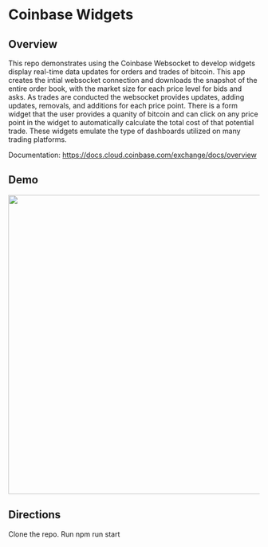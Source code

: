 # Coinbase Widgets

## Overview <a name="overview"></a>
This repo demonstrates using the Coinbase Websocket to develop widgets display real-time data updates for orders and trades of bitcoin.  This app creates the intial websocket connection and downloads the snapshot of the entire order book, with the market size for each price level for bids and asks. As trades are conducted the websocket provides updates, adding updates, removals, and additions for each price point. There is a form widget that the user provides a quanity of bitcoin and can click on any price point in the widget to automatically calculate the total cost of that potential trade. These widgets emulate the type of dashboards utilized on many trading platforms. 

Documentation: 
https://docs.cloud.coinbase.com/exchange/docs/overview



## Demo

<img src="https://github.com/chuniversity/coinbasewidgets/blob/master/coinbasewidgetsgif.gif" width="600" />



## Directions
Clone the repo. 
Run npm run start
